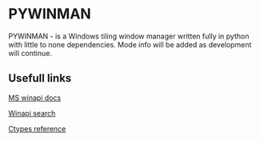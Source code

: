# PYWINMAN
PYWINMAN - is a Windows tiling window manager written fully in python with little to none dependencies. Mode info will be added as development will continue.
## Usefull links
[MS winapi docs](https://docs.microsoft.com/ru-ru/windows/win32/learnwin32/learn-to-program-for-windows)

[Winapi search](https://docs.microsoft.com/en-us/windows/win32/api/winuser/nf-winuser-getwindowinfo?source=recommendations)

[Ctypes reference](https://russianblogs.com/article/373731722/)
